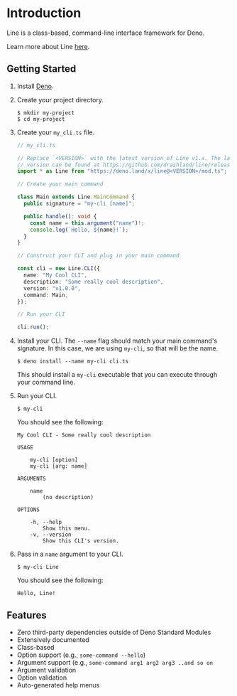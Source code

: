 # Introduction

Line is a class-based, command-line interface framework for Deno.

Learn more about Line [here](/line/v1.x/getting-started/about-line).

## Getting Started

1. Install [Deno](https://deno.land/).

2. Create your project directory.

   ```shell
   $ mkdir my-project
   $ cd my-project
   ```

3. Create your `my_cli.ts` file.

   ```typescript
   // my_cli.ts

   // Replace `<VERSION>` with the latest version of Line v1.x. The latest
   // version can be found at https://github.com/drashland/line/releases/latest
   import * as Line from "https://deno.land/x/line@<VERSION>/mod.ts";

   // Create your main command

   class Main extends Line.MainCommand {
     public signature = "my-cli [name]";

     public handle(): void {
       const name = this.argument("name")!;
       console.log(`Hello, ${name}!`);
     }
   }

   // Construct your CLI and plug in your main command

   const cli = new Line.CLI({
     name: "My Cool CLI",
     description: "Some really cool description",
     version: "v1.0.0",
     command: Main,
   });

   // Run your CLI

   cli.run();
   ```

4. Install your CLI. The `--name` flag should match your main command's
   signature. In this case, we are using `my-cli`, so that will be the name.

   ```shell
   $ deno install --name my-cli cli.ts
   ```

   This should install a `my-cli` executable that you can execute through your
   command line.

5. Run your CLI.

   ```shell
   $ my-cli
   ```

   You should see the following:

   ```text
   My Cool CLI - Some really cool description

   USAGE

       my-cli [option]
       my-cli [arg: name]

   ARGUMENTS

       name
           (no description)

   OPTIONS

       -h, --help
           Show this menu.
       -v, --version
           Show this CLI's version.
   ```

6. Pass in a `name` argument to your CLI.

   ```shell
   $ my-cli Line
   ```

   You should see the following:

   ```text
   Hello, Line!
   ```

## Features

- Zero third-party dependencies outside of Deno Standard Modules
- Extensively documented
- Class-based
- Option support (e.g., `some-command --hello`)
- Argument support (e.g., `some-command arg1 arg2 arg3 ..and so on`
- Argument validation
- Option validation
- Auto-generated help menus
